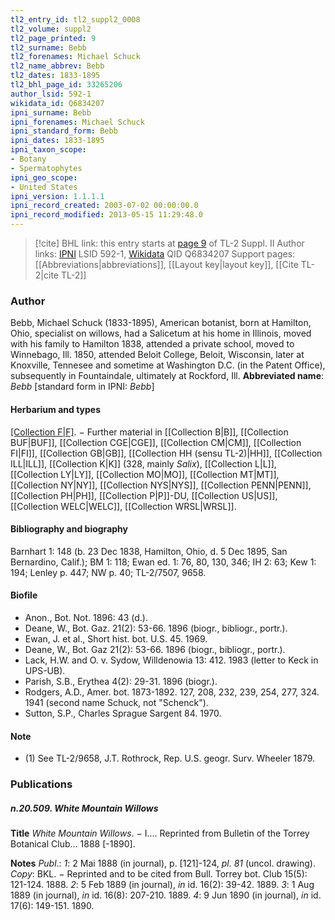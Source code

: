 ```yaml
---
tl2_entry_id: tl2_suppl2_0008
tl2_volume: suppl2
tl2_page_printed: 9
tl2_surname: Bebb
tl2_forenames: Michael Schuck
tl2_name_abbrev: Bebb
tl2_dates: 1833-1895
tl2_bhl_page_id: 33265206
author_lsid: 592-1
wikidata_id: Q6834207
ipni_surname: Bebb
ipni_forenames: Michael Schuck
ipni_standard_form: Bebb
ipni_dates: 1833-1895
ipni_taxon_scope: 
- Botany
- Spermatophytes
ipni_geo_scope: 
- United States
ipni_version: 1.1.1.1
ipni_record_created: 2003-07-02 00:00:00.0
ipni_record_modified: 2013-05-15 11:29:48.0
---
```


> [!cite] BHL link: this entry starts at [page 9](https://www.biodiversitylibrary.org/page/33265206) of TL-2 Suppl. II
> Author links: [IPNI](https://www.ipni.org/a/592-1) LSID 592-1, [Wikidata](https://www.wikidata.org/wiki/Q6834207) QID Q6834207
> Support pages: [[Abbreviations|abbreviations]], [[Layout key|layout key]], [[Cite TL-2|cite TL-2]]

### Author

Bebb, Michael Schuck (1833-1895), American botanist, born at Hamilton, Ohio, specialist on willows, had a Salicetum at his home in Illinois, moved with his family to Hamilton 1838, attended a private school, moved to Winnebago, Ill. 1850, attended Beloit College, Beloit, Wisconsin, later at Knoxville, Tennesee and sometime at Washington D.C. (in the Patent Office), subsequently in Fountaindale, ultimately at Rockford, Ill. 
**Abbreviated name**: *Bebb* \[standard form in IPNI: *Bebb*\]

#### Herbarium and types

[[Collection F|F]](3014). − Further material in [[Collection B|B]], [[Collection BUF|BUF]], [[Collection CGE|CGE]], [[Collection CM|CM]], [[Collection FI|FI]], [[Collection GB|GB]], [[Collection HH (sensu TL-2)|HH]], [[Collection ILL|ILL]], [[Collection K|K]] (328, mainly *Salix*), [[Collection L|L]], [[Collection LY|LY]], [[Collection MO|MO]], [[Collection MT|MT]], [[Collection NY|NY]], [[Collection NYS|NYS]], [[Collection PENN|PENN]], [[Collection PH|PH]], [[Collection P|P]]-DU, [[Collection US|US]], [[Collection WELC|WELC]], [[Collection WRSL|WRSL]].

#### Bibliography and biography

Barnhart 1: 148 (b. 23 Dec 1838, Hamilton, Ohio, d. 5 Dec 1895, San Bernardino, Calif.); BM 1: 118; Ewan ed. 1: 76, 80, 130, 346; IH 2: 63; Kew 1: 194; Lenley p. 447; NW p. 40; TL-2/7507, 9658.

#### Biofile

- Anon., Bot. Not. 1896: 43 (d.).
- Deane, W., Bot. Gaz. 21(2): 53-66. 1896 (biogr., bibliogr., portr.).
- Ewan, J. et al., Short hist. bot. U.S. 45. 1969.
- Deane, W., Bot. Gaz 21(2): 53-66. 1896 (biogr., bibliogr., portr.).
- Lack, H.W. and O. v. Sydow, Willdenowia 13: 412. 1983 (letter to Keck in UPS-UB).
- Parish, S.B., Erythea 4(2): 29-31. 1896 (biogr.).
- Rodgers, A.D., Amer. bot. 1873-1892. 127, 208, 232, 239, 254, 277, 324. 1941 (second name Schuck, not "Schenck").
- Sutton, S.P., Charles Sprague Sargent 84. 1970.

#### Note

- (1) See TL-2/9658, J.T. Rothrock, Rep. U.S. geogr. Surv. Wheeler 1879.

### Publications

##### n.20.509. White Mountain Willows

**Title**
*White Mountain Willows*. − I.... Reprinted from Bulletin of the Torrey Botanical Club... 1888 \[-1890\].

**Notes**
*Publ*.: *1*: 2 Mai 1888 (in journal), p. \[121\]-124, *pl. 81* (uncol. drawing). *Copy*: BKL. − Reprinted and to be cited from Bull. Torrey bot. Club 15(5): 121-124. 1888.
*2*: 5 Feb 1889 (in journal), *in* id. 16(2): 39-42. 1889.
*3*: 1 Aug 1889 (in journal), *in* id. 16(8): 207-210. 1889.
*4*: 9 Jun 1890 (in journal), *in* id. 17(6): 149-151. 1890.

